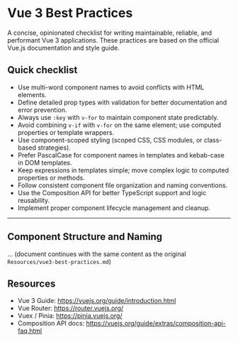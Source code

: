 # Vue 3 Best Practices

A concise, opinionated checklist for writing maintainable, reliable, and performant Vue 3 applications. These practices are based on the official Vue.js documentation and style guide.

## Quick checklist

- Use multi-word component names to avoid conflicts with HTML elements.
- Define detailed prop types with validation for better documentation and error prevention.
- Always use `:key` with `v-for` to maintain component state predictably.
- Avoid combining `v-if` with `v-for` on the same element; use computed properties or template wrappers.
- Use component-scoped styling (scoped CSS, CSS modules, or class-based strategies).
- Prefer PascalCase for component names in templates and kebab-case in DOM templates.
- Keep expressions in templates simple; move complex logic to computed properties or methods.
- Follow consistent component file organization and naming conventions.
- Use the Composition API for better TypeScript support and logic reusability.
- Implement proper component lifecycle management and cleanup.

---

## Component Structure and Naming

... (document continues with the same content as the original `Resources/vue3-best-practices.md`)

## Resources

- Vue 3 Guide: https://vuejs.org/guide/introduction.html
- Vue Router: https://router.vuejs.org/
- Vuex / Pinia: https://pinia.vuejs.org/
- Composition API docs: https://vuejs.org/guide/extras/composition-api-faq.html
